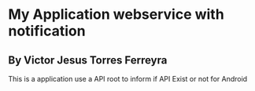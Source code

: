 # My Application webservice with notification

## By Victor Jesus Torres Ferreyra

This is a application use a API root to inform if API Exist or not for Android
